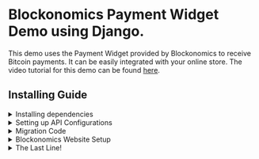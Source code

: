 # Blockonomics Payment Widget Demo using Django.

This demo uses the Payment Widget provided by Blockonomics to receive Bitcoin payments. It can be easily integrated with your online store. The video tutorial for this demo can be found [here](//link).

## Installing Guide

<details>
<summary> Installing dependencies </summary>

* Create a virtual environment using python3.9 `python3.9 -m venv env`
* Activate the virtual environment `source env/bin/activate`
* Install the requirements `pip install -r requirements.txt`

</details>

<details>
<summary> Setting up API Configurations </summary>

* Place your Blockonomics API Key in the `API_KEY` field in the settings.py of NewsPayWall folder, found [here](https://github.com/SyedAnas26/news-paywall/blob/5857c3ea7069e3410d0c021312f525d26955eab2/NewsPayWall/settings.py#L29)

</details>

<details>
<summary> Migration Code </summary>

* `python manage.py migrate`

</details>

<details>
<summary> Blockonomics Website Setup </summary>

* Create your [Blockonomics payment widge](https://www.blockonomics.co/merchants#/buttons?products). Get the UUID of the product and paste in the premium_news.html page, found [here](https://github.com/SyedAnas26/news-paywall/blob/5857c3ea7069e3410d0c021312f525d26955eab2/templates/dashboard/premium_news.html#L69). 
* Go to `OPTIONS` in the PAYMENT BUTTONS/URL tab on [merchants page](https://www.blockonomics.co/merchants). You need to setup the `ORDER HOOK URL` and `Redirection URL`.
* To test the code locally, follow instructions from [this](https://www.youtube.com/watch?v=6Ydk32avIgo) video and make sure to place the `<domain>/payment-webhook` as your order hook url and `<domain>/dashboard` as redirection url. Here `<domain>` is the domain you get from reverse proxy (Ngrok/localtunnel).
* Make sure to save your changes!

</details>

<details>
<summary> The Last Line! </summary>

* `python manage.py runserver`

<p> Now you are all set to locally run the demo! </p>

</details>
